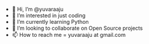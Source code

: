 - 👋 Hi, I’m @yuvaraaju
- 👀 I’m interested in just coding
- 🌱 I’m currently learning Python
- 💞️ I’m looking to collaborate on Open Source projects
- 📫 How to reach me = yuvaraaju at gmail.com

<!---
yuvaraaju/yuvaraaju is a ✨ special ✨ repository because its `README.md` (this file) appears on your GitHub profile.
You can click the Preview link to take a look at your changes.
--->
